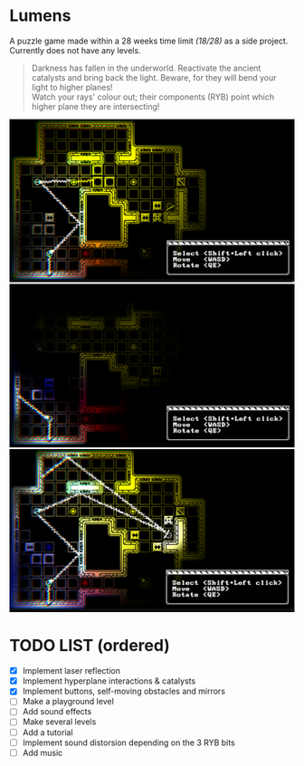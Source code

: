 # Lumens

 A puzzle game made within a 28 weeks time limit _(18/28)_ as a side project.
 Currently does not have any levels.
 
 > Darkness has fallen in the underworld. Reactivate the ancient catalysts and bring back the light. Beware, for they will bend your light to higher planes!\
 > Watch your rays' colour out; their components (RYB) point which higher plane they are intersecting!
 
 ![A screenshot of a test level](Screenshots/Screenshot_0.png "Screenshot N.0")
 ![A screenshot of a test level](Screenshots/Screenshot_1.png "Screenshot N.1")
 ![A screenshot of a test level](Screenshots/Screenshot_2.png "Screenshot N.2")
 
 # TODO LIST (ordered)
- [x] Implement laser reflection
- [x] Implement hyperplane interactions & catalysts
- [x] Implement buttons, self-moving obstacles and mirrors
- [ ] Make a playground level
- [ ] Add sound effects
- [ ] Make several levels
- [ ] Add a tutorial
- [ ] Implement sound distorsion depending on the 3 RYB bits
- [ ] Add music
